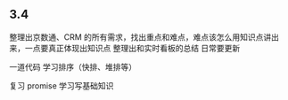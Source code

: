 ## 3.4

整理出京数通、CRM 的所有需求，找出重点和难点，难点该怎么用知识点讲出来，一点要真正体现出知识点
整理出和实时看板的总结
日常要更新

一道代码
学习排序（快排、堆排等）

复习 promise
学习写基础知识
